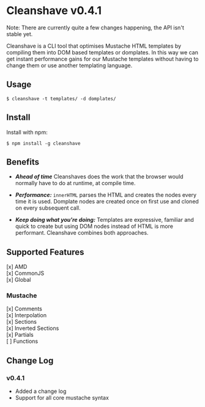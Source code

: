 # Cleanshave v0.4.1
Note: There are currently quite a few changes happening, the API isn't stable yet.  

Cleanshave is a CLI tool that optimises Mustache HTML templates by compiling them into DOM based templates or domplates. In this way we can get instant performance gains for our Mustache templates without having to change them or use another templating language.

## Usage
```
$ cleanshave -t templates/ -d domplates/
```

## Install
Install with npm:

```
$ npm install -g cleanshave
```

## Benefits
- ***Ahead of time*** Cleanshaves does the work that the browser would normally have to do at runtime, at compile time.

- ***Performance:*** `innerHTML` parses the HTML and creates the nodes every time it is used. Domplate nodes are created once on first use and cloned on every subsequent call.

- ***Keep doing what you're doing:*** Templates are expressive, familiar and quick to create but using DOM nodes instead of HTML is more performant. Cleanshave combines both approaches.

## Supported Features

[x] AMD  
[x] CommonJS  
[x] Global  

### Mustache

[x] Comments  
[x] Interpolation  
[x] Sections  
[x] Inverted Sections  
[x] Partials  
[ ] Functions  

## Change Log

### v0.4.1

- Added a change log
- Support for all core mustache syntax
